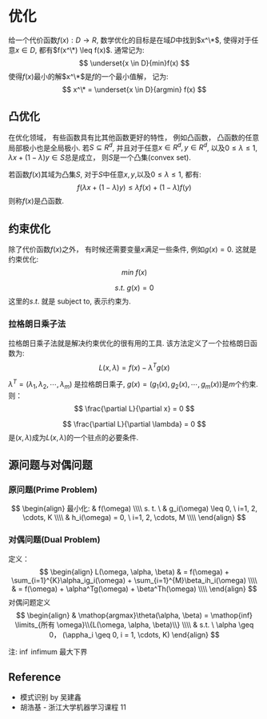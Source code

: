 # 优化
给一个代价函数$f(x): D \rightarrow R$, 数学优化的目标是在域$D$中找到$x^\*$, 使得对于任意$x \in D$, 都有$f(x^\*) \leq f(x)$.
通常记为:
$$
\underset{x \in D}{min}f(x)
$$
使得$f(x)$最小的解$x^\*$是$f$的一个最小值解， 记为:
$$
x^\* = \underset{x \in D}{argmin} f(x)
$$

## 凸优化
在优化领域， 有些函数具有比其他函数更好的特性， 例如凸函数， 凸函数的任意局部极小也是全局极小. 
若$S \subseteq R^d$, 并且对于任意$x \in R^d, y \in R^d$, 以及$0 \leq \lambda \leq 1$, $\lambda x + (1 - \lambda) y \in S$总是成立， 则$S$是一个凸集(convex set).

若函数$f(x)$其域为凸集$S$, 对于$S$中任意$x, y$,以及$0 \leq \lambda \leq 1$, 都有:
$$
f(\lambda x + (1 - \lambda) y) \leq \lambda f(x) + (1 - \lambda)f(y)
$$
则称$f(x)$是凸函数.

## 约束优化
除了代价函数$f(x)$之外， 有时候还需要变量$x$满足一些条件, 例如$g(x) = 0$.  这就是约束优化:
$$
min\ f(x)
$$

$$
s.t.\ g(x)=0
$$
这里的$s.t.$ 就是 subject to, 表示约束为.

### 拉格朗日乘子法
拉格朗日乘子法就是解决约束优化的很有用的工具. 该方法定义了一个拉格朗日函数为:
$$
L(x, \lambda) = f(x) - \lambda ^T g(x)
$$

$\lambda ^T = (\lambda_1, \lambda_2, \cdots, \lambda_m)$ 是拉格朗日乘子, $g(x) = (g_1(x), g_2(x), \cdots, g_m(x))$是$m$个约束.
则：
$$
\frac{\partial L}{\partial x} = 0
$$

$$
\frac{\partial L}{\partial \lambda} = 0
$$
是$(x, \lambda)$成为$L(x, \lambda)$的一个驻点的必要条件.

## 源问题与对偶问题
### 原问题(Prime Problem)
$$
\begin{align}
 最小化: & f(\omega) \\\\
 s. t. \ & g_i(\omega) \leq 0, \  i=1, 2, \cdots, K \\\\
& h_i(\omega) = 0, \ i=1, 2, \cdots, M \\\\
\end{align}
$$

### 对偶问题(Dual Problem)
定义： 
$$
\begin{align}
L(\omega, \alpha, \beta) & = f(\omega) + \sum_{i=1}^{K}\alpha_ig_i(\omega) + \sum_{i=1}^{M}\beta_ih_i(\omega) \\\\
& = f(\omega) + \alpha^Tg(\omega) + \beta^Th(\omega) \\\\
\end{align}
$$
对偶问题定义
$$
\begin{align}
& \mathop{argmax}\theta(\alpha, \beta) = \mathop{inf} \limits_{所有 \omega}\\{L(\omega, \alpha, \beta)\\} \\\\
& s.t. \ \alpha \geq 0， (\appha_i \geq 0, i = 1, \cdots, K)
\end{align}
$$

注: $\inf$ infimum  最大下界


## Reference
* 模式识别 by 吴建鑫
* 胡浩基 - 浙江大学机器学习课程 11
